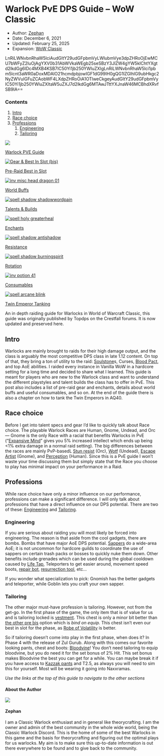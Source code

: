 # Warlock PvE DPS Guide – WoW Classic

* Author: [Zephan](https://www.warcrafttavern.com/author/zephan/)
* Date: December 6, 2021
* Updated: February 25, 2025
* Expansion: [WoW Classic](/wow-classic/)

LnRiLWNvbnRhaW5lciAudGItY29udGFpbmVyLWlubmVye3dpZHRoOjEwMCU7bWFyZ2luOjAgYXV0b31AbWVkaWEgb25seSBzY3JlZW4gYW5kIChtYXgtd2lkdGg6IDc4MXB4KSB7IC50Yi1jb250YWluZXIgLnRiLWNvbnRhaW5lci1pbm5lcnt3aWR0aDoxMDAlO21hcmdpbjowIGF1dG99IH0gQG1lZGlhIG9ubHkgc2NyZWVuIGFuZCAobWF4LXdpZHRoOiA1OTlweCkgeyAudGItY29udGFpbmVyIC50Yi1jb250YWluZXItaW5uZXJ7d2lkdGg6MTAwJTttYXJnaW46MCBhdXRvfSB9IA==

### Contents

1. [Intro](#ftoc-intro)
2. [Race choice](#ftoc-race-choice)
3. [Professions](#ftoc-professions)
   1. [Engineering](#ftoc-engineering)
   2. [Tailoring](#ftoc-tailoring)

[![](https://www.warcrafttavern.com/wp-content/uploads/2021/07/WoW-Warlock-Icon.jpg)](https://www.warcrafttavern.com/wow-classic/guides/warlock-pve-dps-guide-wow-classic-season-of-mastery/)

[Warlock PVE Guide](https://www.warcrafttavern.com/wow-classic/guides/warlock-pve-dps-guide-wow-classic-season-of-mastery/)

[![Gear & Best In Slot (bis)](https://www.warcrafttavern.com/wp-content/uploads/2021/07/Gear-Best-in-Slot-BiS.png)](https://www.warcrafttavern.com/wow-classic/guides/pre-raid-best-in-slot/)

[Pre-Raid Best in Slot](https://www.warcrafttavern.com/wow-classic/guides/pre-raid-best-in-slot/)

[![inv misc head dragon 01](https://www.warcrafttavern.com/wp-content/uploads/2021/12/INV_Misc_Head_Dragon_01.png)](https://www.warcrafttavern.com/wow-classic/guides/pve-warlock-world-buffs/)

[World Buffs](https://www.warcrafttavern.com/wow-classic/guides/pve-warlock-world-buffs/)

[![spell shadow shadowwordpain](https://www.warcrafttavern.com/wp-content/uploads/2021/12/Spell_Shadow_ShadowWordPain.png)](https://www.warcrafttavern.com/wow-classic/guides/talent-specializations/)

[Talents & Builds](https://www.warcrafttavern.com/wow-classic/guides/talent-specializations/)

[![spell holy greaterheal](https://www.warcrafttavern.com/wp-content/uploads/2021/12/Spell_Holy_GreaterHeal.png)](https://www.warcrafttavern.com/wow-classic/guides/pve-warlock-enchants/)

[Enchants](https://www.warcrafttavern.com/wow-classic/guides/pve-warlock-enchants/)

[![spell shadow antishadow](https://www.warcrafttavern.com/wp-content/uploads/2021/12/Spell_Shadow_AntiShadow.png)](https://www.warcrafttavern.com/wow-classic/guides/warlock-resistance---wow-classic-season-of-mastery/)

[Resistance](https://www.warcrafttavern.com/wow-classic/guides/warlock-resistance---wow-classic-season-of-mastery/)

[![spell shadow burningspirit](https://www.warcrafttavern.com/wp-content/uploads/2021/12/Spell_Shadow_BurningSpirit.png)](https://www.warcrafttavern.com/wow-classic/guides/warlock-rotation---wow-classic-season-of-mastery/)

[Rotation](https://www.warcrafttavern.com/wow-classic/guides/warlock-rotation---wow-classic-season-of-mastery/)

[![inv potion 41](https://www.warcrafttavern.com/wp-content/uploads/2021/12/INV_Potion_41.png)](https://www.warcrafttavern.com/wow-classic/guides/warlock-consumables---wow-classic-season-of-mastery)

[Consumables](https://www.warcrafttavern.com/wow-classic/guides/warlock-consumables---wow-classic-season-of-mastery)

[![spell arcane blink](https://www.warcrafttavern.com/wp-content/uploads/2021/12/Spell_Arcane_Blink.png)](https://www.warcrafttavern.com/wow-classic/guides/warlock-twin-emperor-tanking-wow-classic-season-of-mastery)

[Twin Emperor Tanking](https://www.warcrafttavern.com/wow-classic/guides/warlock-twin-emperor-tanking-wow-classic-season-of-mastery)

An in depth raiding guide for Warlocks in World of Warcraft Classic, this guide was originally published by Topdps on the Crestfall forums. It is now updated and preserved here.

Intro
-----

Warlocks are mainly brought to raids for their high damage output, and the class is arguably the most competitive DPS class in late 1.12 content. On top of that, they bring a ton of utility to the raid: [Soulstone](https://wowclassicdb.com/item/16893)s, Curses, [Blood Pact](https://wowclassicdb.com/spell/6307), and top AoE abilities. I raided every instance in Vanilla WoW in a hardcore setting for a long time and decided to share what I learned. This guide is meant for players who are new to the Warlock class and want to understand the different playstyles and talent builds the class has to offer in PvE. This post also includes a list of pre-raid gear and enchants, details about world buffs and useful consumables, and so on. At the end of the guide there is also a chapter on how to tank the Twin Emperors in AQ40.

Race choice
-----------

Before I get into talent specs and gear I’d like to quickly talk about Race choice. The playable Warlock Races are Human, Gnome, Undead, and Orc — Gnome is the only Race with a racial that benefits Warlocks in PvE (“[Expansive Mind](https://wowclassicdb.com/spell/20591)” gives you 5% increased intellect which ends up being <1% extra damage in a normal raid setting). The big differences between the races are mainly PvP-basedL [Stun resist](https://wowclassicdb.com/spell/20573) (Orc), [Wotf](https://wowclassicdb.com/spell/7744) (Undead), [Escape Artist](https://wowclassicdb.com/spell/20589) (Gnome), and [Perception](https://wowclassicdb.com/spell/20600) (Human). Since this is a PvE guide I won’t waste your time discussing them but simply state that the Race you choose to play has minimal impact on your performance in a Raid.

Professions
-----------

While race choice have only a minor influence on our performance, professions can make a significant difference. I will only talk about professions that have a direct influence on our DPS potential. There are two of these: [Engineering](https://www.warcrafttavern.com/tbc/guides/engineering-1-375/) and [Tailoring](https://www.warcrafttavern.com/tbc/guides/tailoring-1-375/).

### Engineering

If you are serious about raiding you will most likely be forced into engineering. The reason is that aside from the cool gadgets, there are bombs. Bombs that have major AoE DPS potential. [Sappers](https://wowclassicdb.com/item/10646) do a wide-area AoE; it is not uncommon for hardcore guilds to coordinate the use of sappers on certain trash packs or bosses to quickly nuke them down. Other benefits include grenades which can be used during the global cooldown caused by [Life Tap](https://wowclassicdb.com/spell/1476), Teleporters to get easier around, movement speed boots, [repair bot](https://wowclassicdb.com/item/18232), [resurrection tool](https://wowclassicdb.com/item/18587), etc…

If you wonder what specialization to pick: Gnomish has the better gadgets and teleporter, while Goblin lets you craft your own sapper.

### Tailoring

The other major must-have profession is tailoring. However, not from the get-go. In the first phase of the game, the only item that is of value for us and is tailoring locked is [vestment](https://wowclassicdb.com/item/14153). This chest is only a minor bit better than [the other pre bis](https://wowclassicdb.com/item/14136) option which is *bind on equip.* This chest isn’t even our best in slot for the phase, as [Robe of Volatility](https://wowclassicdb.com/item/19145) is better.

So if tailoring doesn’t come into play in the first phase, when does it? In Phase 4 with the release of Zul Gurub. Along with this comes our favorite looking pants, chest and boots: [Bloodvine](https://wowclassicdb.com/item-set/421)! You don’t need tailoring to equip bloodvine, but you do need it for the set bonus of 2% Hit. This set bonus makes Bloodvine the best you can get for a while. You can maybe break it if you have access to [Kazzak pants](https://wowclassicdb.com/item/19133) and T2.5, as always you will need to sim this for yourself. Most will be wearing it going into Naxxramas.

*Use the links at the top of this guide to navigate to the other sections*

#### About the Author

![](https://www.warcrafttavern.com/wp-content/litespeed/avatar/5c27af44c19a958a97eb06425923ae7f.jpg?ver=1747818806)

#### Zephan

I am a Classic Warlock enthusiast and in general like theorycrafting.
I am the owner and admin of the best community in the whole wide world, being the Classic Warlock Discord. This is the home of some of the best Warlocks in this game and the basis for theorycrafting and figuring out the optimal plays for us warlocks.
My aim is to make sure this up-to-date information is out there everywhere to be found and to give back to the community.